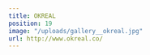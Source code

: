 ```yaml
---
title: OKREAL
position: 19
image: "/uploads/gallery__okreal.jpg"
url: http://www.okreal.co/
---
```


